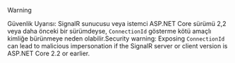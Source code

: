 > [!WARNING]
> <span data-ttu-id="4c909-101">Güvenlik Uyarısı: SignalR sunucusu veya istemci ASP.NET Core sürümü 2,2 veya daha önceki bir sürümdeyse, `ConnectionId` gösterme kötü amaçlı kimliğe bürünmeye neden olabilir.</span><span class="sxs-lookup"><span data-stu-id="4c909-101">Security warning: Exposing `ConnectionId` can lead to malicious impersonation if the SignalR server or client version is ASP.NET Core 2.2 or earlier.</span></span>

